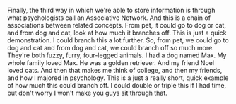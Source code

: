Finally, the third way in which we're able to store information is through what
psychologists call an Associative Network. And this is a chain of associations
between related concepts. From pet, it could go to dog or cat, and from dog and
cat, look at how much it branches off. This is just a quick demonstration. I
could branch this a lot further. So, from pet, we could go to dog and cat and
from dog and cat, we could branch off so much more. They're both fuzzy, furry,
four-legged animals. I had a dog named Max. My whole family loved Max. He was a
golden retriever. And my friend Noel loved cats. And then that makes me think
of college, and then my friends, and how I majored in psychology. This is a
just a really short, quick example of how much this could branch off. I could
double or triple this if I had time, but don't worry I won't make you guys sit
through that.
